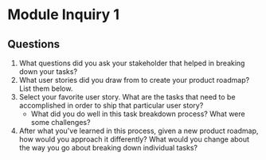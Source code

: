 # Module Inquiry 1

## Questions

1. What questions did you ask your stakeholder that helped in breaking down your tasks?
2. What user stories did you draw from to create your product roadmap? List them below.
3. Select your favorite user story. What are the tasks that need to be accomplished in order to ship that particular user story?
    - What did you do well in this task breakdown process? What were some challenges?
4. After what you've learned in this process, given a new product roadmap, how would you approach it differently? What would you change about the way you go about breaking down individual tasks?